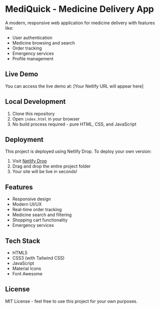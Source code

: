 # MediQuick - Medicine Delivery App

A modern, responsive web application for medicine delivery with features like:
- User authentication
- Medicine browsing and search
- Order tracking
- Emergency services
- Profile management

## Live Demo
You can access the live demo at: [Your Netlify URL will appear here]

## Local Development
1. Clone this repository
2. Open `index.html` in your browser
3. No build process required - pure HTML, CSS, and JavaScript

## Deployment
This project is deployed using Netlify Drop. To deploy your own version:
1. Visit [Netlify Drop](https://app.netlify.com/drop)
2. Drag and drop the entire project folder
3. Your site will be live in seconds!

## Features
- Responsive design
- Modern UI/UX
- Real-time order tracking
- Medicine search and filtering
- Shopping cart functionality
- Emergency services

## Tech Stack
- HTML5
- CSS3 (with Tailwind CSS)
- JavaScript
- Material Icons
- Font Awesome

## License
MIT License - feel free to use this project for your own purposes. 